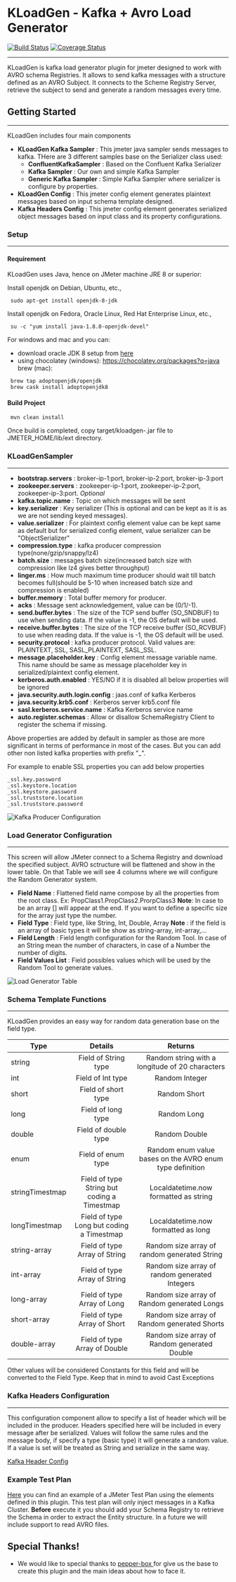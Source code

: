 # KLoadGen - Kafka + Avro Load Generator

[![Build Status](https://travis-ci.org/corunet/kloadgen.svg?branch=master)](https://travis-ci.org/corunet/kloadgen) [![Coverage Status](https://coveralls.io/repos/github/corunet/kloadgen/badge.svg?branch=master&maxAge=0)](https://coveralls.io/github/corunet/kloadgen?branch=master)

___

KLoadGen is kafka load generator plugin for jmeter designed to work with AVRO schema Registries. It allows to send kafka messages with a structure defined as an AVRO Subject. It connects to the Scheme Registry Server, retrieve the subject to send and generate a random messages every time.
## Getting Started
___

KLoadGen includes four main components

* **KLoadGen Kafka Sampler** : This jmeter java sampler sends messages to kafka. THere are 3 different samples base on the Serializer class used:
   * **ConfluentKafkaSampler** : Based on the Confluent Kafka Serializer
   * **Kafka Sampler** : Our own and simple Kafka Sampler
   * **Generic Kafka Sampler** : Simple Kafka Sampler where serializer is configure by properties.
* **KLoadGen Config** : This jmeter config element generates plaintext messages based on input schema template designed.
* **Kafka Headers Config** : This jmeter config element generates serialized object messages based on input class and its property configurations.

### Setup
___

#### Requirement

KLoadGen uses Java, hence on JMeter machine JRE 8 or superior:

Install openjdk on Debian, Ubuntu, etc.,
```
 sudo apt-get install openjdk-8-jdk
``` 

Install openjdk on Fedora, Oracle Linux, Red Hat Enterprise Linux, etc.,
```
 su -c "yum install java-1.8.0-openjdk-devel"
```
For windows and mac and you can:
 * download oracle JDK 8 setup from [here](http://www.oracle.com/technetwork/java/javase/downloads/jdk8-downloads-2133151.html) 
 * using chocolatey (windows):
        https://chocolatey.org/packages?q=java
   brew (mac):
```
 brew tap adoptopenjdk/openjdk 
 brew cask install adoptopenjdk8 
```


#### Build Project
```
 mvn clean install
```
Once build is completed, copy target/kloadgen-<version>.jar file to JMETER_HOME/lib/ext directory.

### KLoadGenSampler
___

* **bootstrap.servers** : broker-ip-1:port, broker-ip-2:port, broker-ip-3:port
* **zookeeper.servers** : zookeeper-ip-1:port, zookeeper-ip-2:port, zookeeper-ip-3:port. _Optional_
* **kafka.topic.name** : Topic on which messages will be sent
* **key.serializer** : Key serializer (This is optional and can be kept as it is as we are not sending keyed messages).
* **value.serializer** : For plaintext config element value can be kept same as default but for serialized config element, value serializer can be "ObjectSerializer"
* **compression.type** : kafka producer compression type(none/gzip/snappy/lz4)
* **batch.size** : messages batch size(increased batch size with compression like lz4 gives better throughput)
* **linger.ms** : How much maximum time producer should wait till batch becomes full(should be 5-10 when increased batch size and compression is enabled)
* **buffer.memory** : Total buffer memory for producer.
* **acks** : Message sent acknowledgement, value can be (0/1/-1).
* **send.buffer.bytes** : The size of the TCP send buffer (SO_SNDBUF) to use when sending data. If the value is -1, the OS default will be used.
* **receive.buffer.bytes** : The size of the TCP receive buffer (SO_RCVBUF) to use when reading data. If the value is -1, the OS default will be used.
* **security.protocol** : kafka producer protocol. Valid values are: PLAINTEXT, SSL, SASL_PLAINTEXT, SASL_SSL.
* **message.placeholder.key** : Config element message variable name. This name should be same as message placeholder key in serialized/plaintext config element.
* **kerberos.auth.enabled** : YES/NO if it is disabled all below properties will be ignored
* **java.security.auth.login.config** : jaas.conf of kafka Kerberos
* **java.security.krb5.conf** : Kerberos server krb5.conf file
* **sasl.kerberos.service.name** : Kafka Kerberos service name
* **auto.register.schemas** : Allow or disallow SchemaRegistry Client to register the schema if missing.

Above properties are added by default in sampler as those are more significant in terms of performance in most of the cases. But you can add other non listed kafka properties with prefix "_".

For example to enable SSL properties you can add below properties

```
_ssl.key.password
_ssl.keystore.location
_ssl.keystore.password
_ssl.truststore.location
_ssl.truststore.password

```

![Kafka Producer Configuration](/Kafka_producer_properties.png)


### Load Generator Configuration
---
This screen will allow JMeter connect to a Schema Registry and download the specified subject. AVRO sctructure will be flattened and show in the lower table. 
On that Table we will see 4 columns where we will configure the Random Generator system.

* **Field Name** : Flattened field name compose by all the properties from the root class. Ex: PropClass1.PropClass2.ProrpClass3 **Note**: In case to be an array [] will appear at the end. If you want to define a specific size for the array just type the number.
* **Field Type** : Field type, like String, Int, Double, Array **Note** : if the field is an array of basic types it will be show as string-array, int-array,...
* **Field Length** : Field length configuration for the Random Tool. In case of an String mean the number of characters, in case of a Number the number of digits.
* **Field Values List** : Field possibles values which will be used by the Random Tool to generate values.

![Load Generator Table](/Kafka_load_generator_config.png)

### Schema Template Functions
___

KLoadGen provides an easy way for random data generation base on the field type.

| Type | Details |  Returns |
|----------|:-------:|:--------:|
| string | Field of String type| Random string with a longitude of 20 characters |
| int | Field of Int type | Random Integer |
| short | Field of short type | Random Short |
| long | Field of long type | Random Long |
| double | Field of double type | Random Double |
| enum | Field of enum type | Random enum value bases on the AVRO enum type definition |
| stringTimestmap | Field of type String but coding a Timestmap | Localdatetime.now formatted as string |
| longTimestmap | Field of type Long but coding a Timestmap | Localdatetime.now formatted as long |
| string-array | Field of type Array of String | Random size array of random generated String |
| int-array | Field of type Array of String | Random size array of random generated Integers |
| long-array | Field of type Array of Long | Random size array of Random generated Longs |
| short-array | Field of type Array of Short | Random size array of Random generated Shorts |
| double-array | Field of type Array of Double | Random size array of Random generated Double |

Other values will be considered Constants for this field and will be converted to the Field Type. Keep that in mind to avoid Cast Exceptions

### Kafka Headers Configuration
---
This configuration component allow to specify a list of header which will be included in the producer. Headers specified here will be included in every message after be serialized.
Values will follow the same rules and the message body, if specify a type (basic type) it will generate a random value. If a value is set will be treated as String and serialize in the same way.

[Kafka Header Config](/Kafka_header_config_element.png)

### Example Test Plan

[Here](/Example-Test-Plan.jmx) you can find an example of a JMeter Test Plan using the elements defined in this plugin. This test plan will only inject messages in a Kafka Cluster. **Before** execute it you should add your Schema Registry to retrieve the Schema in order to extract the Entity structure. In a future we will include support to read AVRO files.

## Special Thanks!

* We would like to special thanks to [pepper-box
](https://github.com/GSLabDev/pepper-box) for give us the base to create this plugin and the main ideas about how to face it.